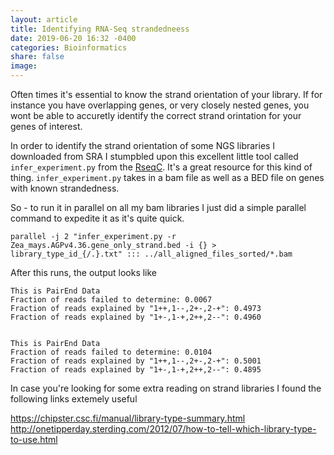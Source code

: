 ```yaml
---
layout: article
title: Identifying RNA-Seq strandedneess
date: 2019-06-20 16:32 -0400
categories: Bioinformatics
share: false
image:
---
```


Often times it's essential to know the strand orientation of your library. If
for instance you have overlapping genes, or very closely nested genes, you wont
be able to accuretly identify the correct strand orintation for your genes
of interest. 

In order to identify the strand orientation of some NGS libraries I
downloaded from SRA I stumpbled upon this excellent little tool called
`infer_experiment.py` from the [RseqC](http://rseqc.sourceforge.net). It's
a great resource for this kind of thing. `infer_experiment.py` takes in a bam
file as well as a BED file on genes with known strandedness.

So - to run it in parallel on all my bam libraries I just did a simple
parallel command to expedite it as it's quite quick.

```
parallel -j 2 "infer_experiment.py -r Zea_mays.AGPv4.36.gene_only_strand.bed -i {} > library_type_id_{/.}.txt" ::: ../all_aligned_files_sorted/*.bam
```

After this runs, the output looks like 
```
This is PairEnd Data
Fraction of reads failed to determine: 0.0067
Fraction of reads explained by "1++,1--,2+-,2-+": 0.4973
Fraction of reads explained by "1+-,1-+,2++,2--": 0.4960


This is PairEnd Data
Fraction of reads failed to determine: 0.0104
Fraction of reads explained by "1++,1--,2+-,2-+": 0.5001
Fraction of reads explained by "1+-,1-+,2++,2--": 0.4895
```

In case you're looking for some extra reading on strand libraries I found the
following links extemely useful

<https://chipster.csc.fi/manual/library-type-summary.html>
<http://onetipperday.sterding.com/2012/07/how-to-tell-which-library-type-to-use.html>

